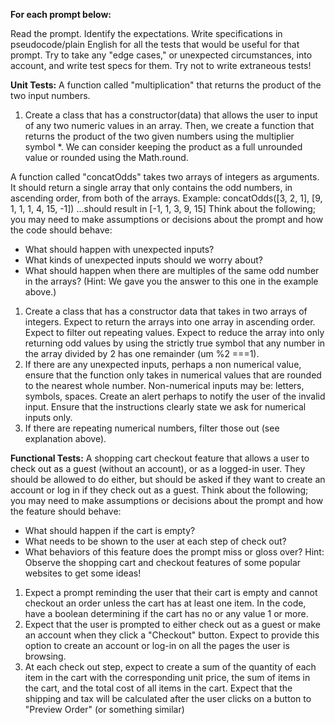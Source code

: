 **For each prompt below:**

Read the prompt. Identify the expectations. Write specifications in pseudocode/plain English for all the tests that would be useful for that prompt. Try to take any "edge cases," or unexpected circumstances, into account, and write test specs for them. Try not to write extraneous tests!

**Unit Tests:**
A function called "multiplication" that returns the product of the two input numbers.

1. Create a class that has a constructor(data) that allows the user to input of any two numeric values in an array. Then, we create a function that returns the product of the two given numbers using the multiplier symbol *. We can consider keeping the product as a full unrounded value or rounded using the Math.round.

A function called "concatOdds" takes two arrays of integers as arguments. It should return a single array that only contains the odd numbers, in ascending order, from both of the arrays.
Example: concatOdds([3, 2, 1], [9, 1, 1, 1, 4, 15, -1])
...should result in [-1, 1, 3, 9, 15]
Think about the following; you may need to make assumptions or decisions about the prompt and how the code should behave:

* What should happen with unexpected inputs?
* What kinds of unexpected inputs should we worry about?
* What should happen when there are multiples of the same odd number in the arrays? (Hint: We gave you the answer to this one in the example above.)

1. Create a class that has a constructor data that takes in two arrays of integers. Expect to return the arrays into one array in ascending order. Expect to filter out repeating values. Expect to reduce the array into only returning odd values by using the strictly true symbol that any number in the array divided by 2 has one remainder (um %2 ===1).
2. If there are any unexpected inputs, perhaps a non numerical value, ensure that the function only takes in numerical values that are rounded to the nearest whole number. Non-numerical inputs may be: letters, symbols, spaces. Create an alert perhaps to notify the user of the invalid input. Ensure that the instructions clearly state we ask for numerical inputs only.
3. If there are repeating numerical numbers, filter those out (see explanation above).


**Functional Tests:**
A shopping cart checkout feature that allows a user to check out as a guest (without an account), or as a logged-in user. They should be allowed to do either, but should be asked if they want to create an account or log in if they check out as a guest.
Think about the following; you may need to make assumptions or decisions about the prompt and how the feature should behave:

* What should happen if the cart is empty?
* What needs to be shown to the user at each step of check out?
* What behaviors of this feature does the prompt miss or gloss over?
Hint: Observe the shopping cart and checkout features of some popular websites to get some ideas!

1. Expect a prompt reminding the user that their cart is empty and cannot checkout an order unless the cart has at least one item. In the code, have a boolean determining if the cart has no or any value 1 or more.
2. Expect that the user is prompted to either check out as a guest or make an account when they click a "Checkout" button. Expect to provide this option to create an account or log-in on all the pages the user is browsing.
3. At each check out step, expect to create a sum of the quantity of each item in the cart with the corresponding unit price, the sum of items in the cart, and the total cost of all items in the cart. Expect that the shipping and tax will be calculated after the user clicks on a button to "Preview Order" (or something similar)
